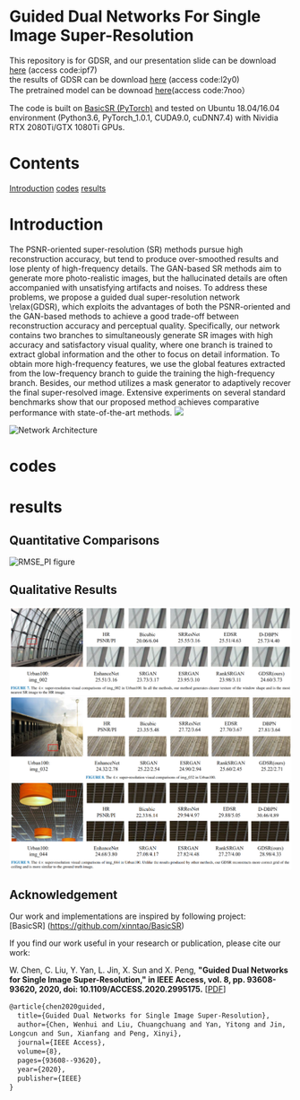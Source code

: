 # Guided Dual Networks For Single Image Super-Resolution
This repository is for GDSR, and our presentation slide can be download [here](https://pan.baidu.com/s/1xT9nc6kcLpD9J7ITnDhdGA)   (access code:ipf7)<br/>
the results of GDSR can be download [here](https://pan.baidu.com/s/1L_M2Qryd-mfr7N2z3X5PPg) (access code:l2y0)<br/>
The pretrained model can be downoad [here](https://pan.baidu.com/s/1eFON-E2sePAUGjnGDE5jTA)(access code:7noo）<br/>

The code is built on [BasicSR (PyTorch)](https://github.com/xinntao/BasicSR) and tested on Ubuntu 18.04/16.04 environment (Python3.6, PyTorch_1.0.1, CUDA9.0, cuDNN7.4) with Nividia RTX 2080Ti/GTX 1080Ti GPUs.
# Contents
[Introduction](#Introduction)
[codes](#codes)
[results](#results)

# Introduction
The PSNR-oriented super-resolution (SR) methods pursue high reconstruction accuracy, but tend to produce over-smoothed results and lose plenty of high-frequency details. The GAN-based SR methods aim to generate more photo-realistic images, but the hallucinated details are often accompanied with unsatisfying artifacts and noises. To address these problems, we propose a guided dual super-resolution network \relax(GDSR), which exploits the advantages of both the PSNR-oriented and the GAN-based methods to achieve a good trade-off between reconstruction accuracy and perceptual quality. Specifically, our network contains two branches to simultaneously generate SR images with high accuracy and satisfactory visual quality, where one branch is trained to extract global information and the other to focus on detail information. To obtain more high-frequency features, we use the global features extracted from the low-frequency branch to guide the training the high-frequency branch. Besides, our method utilizes a mask generator to adaptively recover the final super-resolved image. Extensive experiments on several standard benchmarks show that our proposed method achieves comparative performance with state-of-the-art methods.
![](/imgs/network1.png)


![Network Architecture](https://github.com/wenchen4321/GDSR/tree/master/imgs/network1.png)
# codes

# results
## Quantitative Comparisons
![RMSE_PI figure](/imgs/RMSE_PI.png)

## Qualitative Results
![visual result1](/imgs/visual_result1.png)  
![visual result2](/imgs/visual_result2.png)  
![visual result3](/imgs/visual_result3.png)  

## Acknowledgement
Our work and implementations are inspired by following project:<br/>
[BasicSR] (https://github.com/xinntao/BasicSR)<br/>

If you find our work useful in your research or publication, please cite our work:


W. Chen, C. Liu, Y. Yan, L. Jin, X. Sun and X. Peng, **"Guided Dual Networks for Single Image Super-Resolution," in IEEE Access, vol. 8, pp. 93608-93620, 2020, doi: 10.1109/ACCESS.2020.2995175.**</i> [[PDF](https://ieeexplore.ieee.org/document/9097227)]

```
@article{chen2020guided,
  title={Guided Dual Networks for Single Image Super-Resolution},
  author={Chen, Wenhui and Liu, Chuangchuang and Yan, Yitong and Jin, Longcun and Sun, Xianfang and Peng, Xinyi},
  journal={IEEE Access},
  volume={8},
  pages={93608--93620},
  year={2020},
  publisher={IEEE}
}
```
